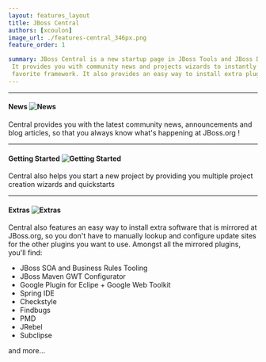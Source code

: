 ```yaml
---
layout: features_layout
title: JBoss Central
authors: [xcoulon]
image_url: ./features-central_346px.png
feature_order: 1

summary: JBoss Central is a new startup page in JBoss Tools and JBoss Developer Studio. 
 It provides you with community news and projects wizards to instantly start working with your 
 favorite framework. It also provides an easy way to install extra plugins.
---
```


***
#### News ![News](./features-central_346px.png) 
Central provides you with the latest community news, announcements and blog articles, so that you always know what's happening at JBoss.org !

***
#### Getting Started ![Getting Started](./features-central_346px.png)
Central also helps you start a new project by providing you multiple project creation wizards and quickstarts  

***
#### Extras ![Extras](./features-central_346px.png)
Central also features an easy way to install extra software that is mirrored at JBoss.org, 
so you don't have to manually lookup and configure update sites for the other plugins you want to use. 
Amongst all the mirrored plugins, you'll find:

* JBoss SOA and Business Rules Tooling
* JBoss Maven GWT Configurator
* Google Plugin for Eclipe  + Google Web Toolkit
* Spring IDE
* Checkstyle
* Findbugs
* PMD
* JRebel
* Subclipse

and more...

